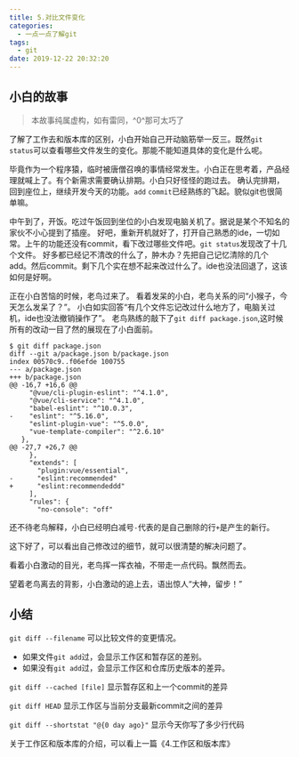 ```yaml
---
title: 5.对比文件变化
categories:
  - 一点一点了解git
tags:
  - git
date: 2019-12-22 20:32:20
---
```

## 小白的故事

> 本故事纯属虚构，如有雷同，^0^那可太巧了

了解了工作去和版本库的区别，小白开始自己开动脑筋举一反三。既然`git status`可以查看哪些文件发生的变化。那能不能知道具体的变化是什么呢。

毕竟作为一个程序猿，临时被唐僧召唤的事情经常发生。小白正在思考着，产品经理就喊上了。有个新需求需要确认排期。小白只好怪怪的跑过去。
确认完排期，回到座位上，继续开发今天的功能。`add` `commit`已经熟练的飞起。貌似git也很简单嘛。

中午到了，开饭。吃过午饭回到坐位的小白发现电脑关机了。据说是某个不知名的家伙不小心提到了插座。
好吧，重新开机就好了，打开自己熟悉的ide，一切如常。上午的功能还没有commit，看下改过哪些文件吧。`git status`发现改了十几个文件。
好多都已经记不清改的什么了，肿木办？先把自己记忆清除的几个add。然后commit。剩下几个实在想不起来改过什么了。ide也没法回退了，这该如何是好啊。

正在小白苦恼的时候，老鸟过来了。
看着发呆的小白，老鸟关系的问“小猴子，今天怎么发呆了？”。
小白如实回答“有几个文件忘记改过什么地方了，电脑关过机，ide也没法撤销操作了”。
老鸟熟练的敲下了`git diff package.json`,这时候所有的改动一目了然的展现在了小白面前。
```
$ git diff package.json
diff --git a/package.json b/package.json
index 00570c9..f06efde 100755
--- a/package.json
+++ b/package.json
@@ -16,7 +16,6 @@
     "@vue/cli-plugin-eslint": "^4.1.0",
     "@vue/cli-service": "^4.1.0",
     "babel-eslint": "^10.0.3",
-    "eslint": "^5.16.0",
     "eslint-plugin-vue": "^5.0.0",
     "vue-template-compiler": "^2.6.10"
   },
@@ -27,7 +26,7 @@
     },
     "extends": [
       "plugin:vue/essential",
-      "eslint:recommended"
+      "eslint:recommendeddd"
     ],
     "rules": {
       "no-console": "off"
```
还不待老鸟解释，小白已经明白减号`-`代表的是自己删除的行`+`是产生的新行。

这下好了，可以看出自己修改过的细节，就可以很清楚的解决问题了。

看着小白激动的目光，老鸟挥一挥衣袖，不带走一点代码。飘然而去。

望着老鸟离去的背影，小白激动的追上去，语出惊人“大神，留步！”

## 小结
`git diff --filename` 可以比较文件的变更情况。
- 如果文件`git add`过，会显示工作区和暂存区的差别。
- 如果没有`git add`过，会显示工作区和仓库历史版本的差异。

`git diff --cached [file]` 显示暂存区和上一个commit的差异

`git diff HEAD` 显示工作区与当前分支最新commit之间的差异

`git diff --shortstat "@{0 day ago}"` 显示今天你写了多少行代码

关于工作区和版本库的介绍，可以看上一篇《4.工作区和版本库》